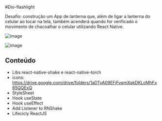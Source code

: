 #Dio-flashlight

Desafio: construção um App de lanterna que, além de ligar a lanterna do celular ao tocar na tela, também acenderá quando for verificado o movimento de chacoalhar o celular utilizando React Native.

![image](https://user-images.githubusercontent.com/28990749/165650549-07daaabe-15fa-432e-9146-71bae90e43b0.png)

![image](https://user-images.githubusercontent.com/28990749/165650568-afdd77ea-fa79-488c-ac0b-13c9ecce847c.png)


## Conteúdo 

- Libs react-native-shake e react-native-torch
- icons: https://drive.google.com/drive/folders/1aDTyA09EFjFvqmXqkDKLoMhFx65QQExQ
- StyleSheet
- Hook useState
- Hook useEffect
- Add Listener to RNShake
- Lifecicly ReactJS
